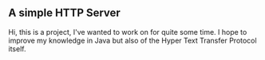 A simple HTTP Server
--------------------

Hi, this is a project, I've wanted to work on for quite some time.
I hope to improve my knowledge in Java but also of the Hyper Text 
Transfer Protocol itself.